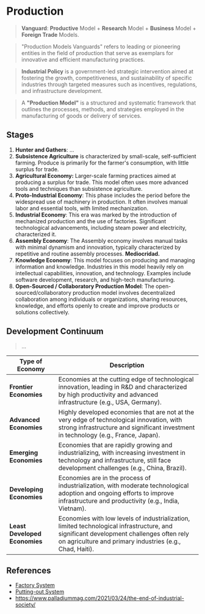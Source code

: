 # Production

> **Vanguard**:  **Productive** Model + **Research** Model + **Business** Model + **Foreign Trade** Models.

> "Production Models Vanguards" refers to leading or pioneering entities in the field of production that serve as exemplars for innovative and efficient manufacturing practices.

> **Industrial Policy** is a government-led strategic intervention aimed at fostering the growth, competitiveness, and sustainability of specific industries through targeted measures such as incentives, regulations, and infrastructure development.

> A **"Production Model"** is a structured and systematic framework that outlines the processes, methods, and strategies employed in the manufacturing of goods or delivery of services.

> <Production Model in the Knowledge Economy>


## Stages

1. **Hunter and Gathers**: …
2. **Subsistence Agriculture** is characterized by small-scale, self-sufficient farming. Produce is primarily for the farmer's consumption, with little surplus for trade.
3. **Agricultural Economy:** Larger-scale farming practices aimed at producing a surplus for trade. This model often uses more advanced tools and techniques than subsistence agriculture.
4. **Proto-Industrial Economy**: This phase includes the period before the widespread use of machinery in production. It often involves manual labor and essential tools, with limited mechanization.
5. **Industrial Economy**: This era was marked by the introduction of mechanized production and the use of factories. Significant technological advancements, including steam power and electricity, characterized it.
6. **Assembly Economy**: The Assembly economy involves manual tasks with minimal dynamism and innovation, typically characterized by repetitive and routine assembly processes. **Mediocridad.**
7. **Knowledge Economy**: This model focuses on producing and managing information and knowledge. Industries in this model heavily rely on intellectual capabilities, innovation, and technology. Examples include software development, research, and high-tech manufacturing.
8. **Open-Sourced / Collaboratory Production Model**: The open-sourced/collaboratory production model involves decentralized collaboration among individuals or organizations, sharing resources, knowledge, and efforts openly to create and improve products or solutions collectively.

## Development Continuum

> …

| Type of Economy | Description |
| --- | --- |
| **Frontier Economies** | Economies at the cutting edge of technological innovation, leading in R&D and characterized by high productivity and advanced infrastructure (e.g., USA, Germany). |
| **Advanced Economies** | Highly developed economies that are not at the very edge of technological innovation, with strong infrastructure and significant investment in technology (e.g., France, Japan). |
| **Emerging Economies** | Economies that are rapidly growing and industrializing, with increasing investment in technology and infrastructure, still face development challenges (e.g., China, Brazil). |
| **Developing Economies** | Economies are in the process of industrialization, with moderate technological adoption and ongoing efforts to improve infrastructure and productivity (e.g., India, Vietnam). |
| **Least Developed Economies** | Economies with low levels of industrialization, limited technological infrastructure, and significant development challenges often rely on agriculture and primary industries (e.g., Chad, Haiti). |

## References

- [Factory System](https://es.wikipedia.org/wiki/Factory_system)
- [Putting-out System](https://es.wikipedia.org/wiki/Sistema_putting-out)
- https://www.palladiummag.com/2021/03/24/the-end-of-industrial-society/